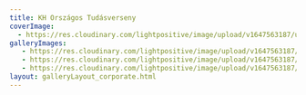 ```yaml
---
title: KH Országos Tudásverseny
coverImage:
  - https://res.cloudinary.com/lightpositive/image/upload/v1647563187/uploads/KH%20Orsz%C3%A1gos%20Tud%C3%A1sverseny/Kh-vallalati-rendezveny4.jpg
galleryImages:
   - https://res.cloudinary.com/lightpositive/image/upload/v1647563187/uploads/KH%20Orsz%C3%A1gos%20Tud%C3%A1sverseny/Kh-vallalati-rendezveny2.jpg
   - https://res.cloudinary.com/lightpositive/image/upload/v1647563187/uploads/KH%20Orsz%C3%A1gos%20Tud%C3%A1sverseny/Kh-vallalati-rendezveny3.jpg
   - https://res.cloudinary.com/lightpositive/image/upload/v1647563187/uploads/KH%20Orsz%C3%A1gos%20Tud%C3%A1sverseny/Kh-vallalati-rendezveny4.jpg
layout: galleryLayout_corporate.html
---
```

